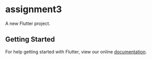 # assignment3

A new Flutter project.

## Getting Started

For help getting started with Flutter, view our online
[documentation](https://flutter.io/).
